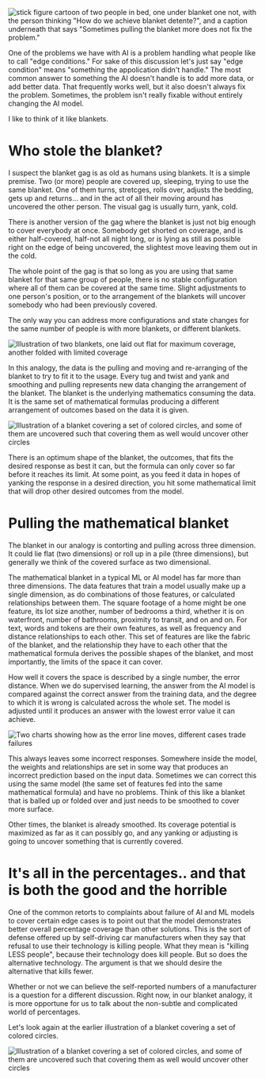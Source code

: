 ![stick figure cartoon of two people in bed, one under blanket one not, with the person thinking "How do we achieve blanket detente?", and a caption underneath that says "Sometimes pulling the blanket more does not fix the problem."](/assets/blanketdetente.png)

One of the problems we have with AI is a problem handling what people
like to call "edge conditions." For sake of this discussion let's
just say "edge condition" means "something the appolication didn't
handle." The most common answer to something the AI doesn't handle is
to add more data, or add better data. That frequently works well, but
it also doesn't always fix the problem. Sometimes, the problem isn't
really fixable without entirely changing the AI model.

I like to think of it like blankets.

Who stole the blanket?
===============================================
I suspect the blanket gag is as old as humans using blankets.
It is a simple premise. Two (or more) people are covered up, sleeping,
trying to use the same blanket. One of them turns, stretcges, rolls over,
adjusts the bedding, gets up and returns... and in the act of all their
moving around has uncovered the other person. The visual gag is usually
turn, yank, cold.

 There is another version of the gag where the blanket is just not big
 enough to cover everybody at once. Somebody get shorted on coverage, and is either
 half-covered, half-not all night long, or is lying as still as possible right
 on the edge of being uncovered, the slightest move leaving them out in the cold.

 The whole point of the gag is that so long as you are using that same
 blanket for that same group of people, there is no stable configuration where all
 of them can be covered at the same time. Slight adjustments to one person's
 position, or to the arrangement of the blankets will uncover somebody who
 had been previously covered.

 The only way you can address more configurations and state changes for the
 same number of people is with more blankets, or different blankets.

 ![Illustration of two blankets, one laid out flat for maximum coverage, another folded with limited coverage](/assets/blanketdatafolding.png)

 In this analogy, the data is the pulling and moving and re-arranging of
 the blanket to try to fit it to the usage. Every tug and twist and yank
 and smoothing and pulling represents new data changing the arrangement
 of the blanket. The blanket is the underlying mathematics consuming the
 data. It is the same set of mathematical formulas producing a different
 arrangement of outcomes based on the data it is given. 

![Illustration of a blanket covering a set of colored circles, and some of them are uncovered such that covering them as well would uncover other circles](/assets/maximumcoverage.png)
 
 There is an optimum
 shape of the blanket, the outcomes, that fits the desired response as best
 it can, but the formula can only cover so far before it reaches its limit.
 At some point, as you feed it data in hopes of yanking the response in a
 desired direction, you hit some mathematical limit that will drop other
 desired outcomes from the model.

 Pulling the mathematical blanket
 ============================================
 The blanket in our analogy is contorting and pulling across three
 dimension. It could lie flat (two dimensions) or roll up in a pile
 (three dimensions), but generally we think of the covered surface as
 two dimensional.

 The mathematical blanket in a typical ML or AI model has far more than
 three dimensions. The data features that train a model usually make up a
 single dimension, as do combinations of those features, or calculated
 relationships between them. The square footage of a home might be one
 feature, its lot size another, number of bedrooms a third, whether it
 is on waterfront, number of bathrooms, proximity to transit, and on
 and on. For text, words and tokens are their own features, as well
 as frequency and distance relationships to each other. This set of features
 are like the fabric of the blanket, and the relationship they have to
 each other that the mathematical formula derives the possible shapes of
 the blanket, and most importantly, the limits of the space it can cover.

 How well it covers the space is described by a single number, the error
 distance. When we do supervised learning, the answer from the AI model
 is compared against the correct answer from the training data, and the degree
 to which it is wrong is calculated across the whole set. The model is adjusted
 until it produces an answer with the lowest error value it can achieve.

 ![Two charts showing how as the error line moves, different cases trade failures](/assets/errorline.png)

 This always leaves some incorrect responses. Somewhere inside the model,
 the weights and relationships are set in some way that produces an incorrect
 prediction based on the input data. Sometimes we can correct this using the
 same model (the same set of features fed into the same mathematical formula)
 and have no problems. Think of this like a blanket that is balled up or folded over
 and just needs to be smoothed to cover more surface.

 Other times, the blanket is already smoothed. Its coverage potential is maximized
 as far as it can possibly go, and any yanking or adjusting is going to uncover
 something that is currently covered.

 It's all in the percentages.. and that is both the good and the horrible
 ===============================================
 One of the common retorts to complaints about failure of AI and ML models
 to cover certain edge cases is to point out that the model demonstrates
 better overall percentage coverage than other solutions. This is the sort
 of defense offered up by self-driving car manufacturers when they say
 that refusal to use their technology is killing people. What they mean
 is "killing LESS people", because their technology does kill people. But so
 does the alternative technology. The argument is that we should desire the
 alternative that kills fewer.

 Whether or not we can believe the self-reported numbers of a manufacturer is
 a question for a different discussion. Right now, in our blanket analogy, it
 is more opportune for us to talk about the non-subtle and complicated world
 of percentages.

 Let's look again at the earlier illustration of a blanket covering a set of
 colored circles.
 
![Illustration of a blanket covering a set of colored circles, and some of them are uncovered such that covering them as well would uncover other circles](/assets/maximumcoverage.png)

